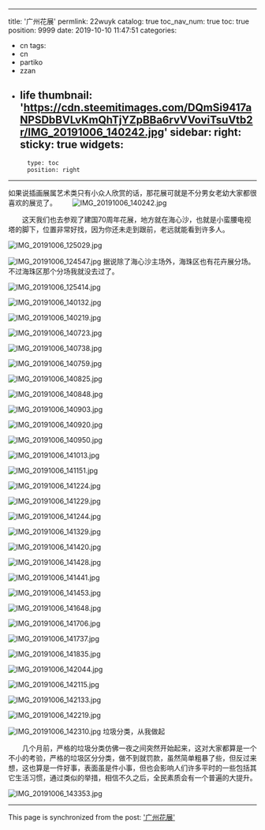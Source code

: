 
---
title: '广州花展'
permlink: 22wuyk
catalog: true
toc_nav_num: true
toc: true
position: 9999
date: 2019-10-10 11:47:51
categories:
- cn
tags:
- cn
- partiko
- zzan
- life
thumbnail: 'https://cdn.steemitimages.com/DQmSi9417aNPSDbBVLvKmQhTjYZpBBa6rvVVoviTsuVtb2r/IMG_20191006_140242.jpg'
sidebar:
    right:
        sticky: true
widgets:
    -
        type: toc
        position: right
---


如果说插画展属艺术类只有小众人欣赏的话，那花展可就是不分男女老幼大家都很喜欢的展览了。
　　![IMG_20191006_140242.jpg](https://cdn.steemitimages.com/DQmSi9417aNPSDbBVLvKmQhTjYZpBBa6rvVVoviTsuVtb2r/IMG_20191006_140242.jpg)

　　这天我们也去参观了建国70周年花展，地方就在海心沙，也就是小蛮腰电视塔的脚下，位置非常好找，因为你还未走到跟前，老远就能看到许多人。

![IMG_20191006_125029.jpg](https://cdn.steemitimages.com/DQmUTbcG9cQNYTMqFkqJGiezLN2zq6aQXJeizZtfTut3g78/IMG_20191006_125029.jpg)

![IMG_20191006_124547.jpg](https://cdn.steemitimages.com/DQman8gmUFFw5dZG91e4EawHi72uePWSeq4GzSSxnRD5BSu/IMG_20191006_124547.jpg)
据说除了海心沙主场外，海珠区也有花卉展分场。不过海珠区那个分场我就没去过了。

![IMG_20191006_125414.jpg](https://cdn.steemitimages.com/DQma1TQtDciz2R2ASatQkLdGXqa184YSuZMQtcqmfDSeFVZ/IMG_20191006_125414.jpg)

![IMG_20191006_140132.jpg](https://cdn.steemitimages.com/DQmYkEJFGWYZVc8vXUBMsoueueHf9iMmBZQG34y6nE8EAdf/IMG_20191006_140132.jpg)

![IMG_20191006_140219.jpg](https://cdn.steemitimages.com/DQmNj9VW1qWrmry2o5JU6Qzi8vqRTHGDPExuEwzzmodn6Qc/IMG_20191006_140219.jpg)

![IMG_20191006_140723.jpg](https://cdn.steemitimages.com/DQmcEkpEjgegm6Usbyv4x4CXDJHUxuKxoAKLH9tC3pTBCCH/IMG_20191006_140723.jpg)

![IMG_20191006_140738.jpg](https://cdn.steemitimages.com/DQmQrajrMjwGYfmAi9qHEVZt8j2tMzKwbJ9yk8ARMAbQ8Ja/IMG_20191006_140738.jpg)

![IMG_20191006_140759.jpg](https://cdn.steemitimages.com/DQmQCUR65Jc9LHJiEhZcPAo1yDkNvkkAr9FFKHY1E9NCuoF/IMG_20191006_140759.jpg)

![IMG_20191006_140825.jpg](https://cdn.steemitimages.com/DQmcyGWMfNP8pmUwf9VxdseF3H453pPxMKYYTxZ5wTMarUr/IMG_20191006_140825.jpg)

![IMG_20191006_140848.jpg](https://cdn.steemitimages.com/DQmQSB84HThRM2vmnePt7ePyytwcdNmA77BcHRnzBMjk1Mf/IMG_20191006_140848.jpg)

![IMG_20191006_140903.jpg](https://cdn.steemitimages.com/DQmaMvo68Nuk1pDu2dXwwZQUk22EweHVygutQbtVtV6gr5K/IMG_20191006_140903.jpg)

![IMG_20191006_140920.jpg](https://cdn.steemitimages.com/DQmf8PT9sEGn4YrBqhpAwZoxpBgAPj2ozWKsF1E2kbK6opc/IMG_20191006_140920.jpg)

![IMG_20191006_140950.jpg](https://cdn.steemitimages.com/DQmPVpCU4PLMtT21HAqEp4aKR8KsASp59kdcPgWFZdDaFxW/IMG_20191006_140950.jpg)

![IMG_20191006_141013.jpg](https://cdn.steemitimages.com/DQmZ51vK1msmzNZRX36zS9WkwYs1tdWaTwzCu5cwYauMKoa/IMG_20191006_141013.jpg)

![IMG_20191006_141151.jpg](https://cdn.steemitimages.com/DQmd4Np8Vbw3BgUSN9CoiFo5kdgfuvChscHETqvywPBfrkx/IMG_20191006_141151.jpg)

![IMG_20191006_141224.jpg](https://cdn.steemitimages.com/DQmc7Vh8rb2DJVLEYs7psxH5NQPJm4x5qiwBAKp1dTm8jvi/IMG_20191006_141224.jpg)

![IMG_20191006_141229.jpg](https://cdn.steemitimages.com/DQmdPt5DX6DtsPLGyzPWJj169dytZ1Jrbc3ZscNUtzFnSHr/IMG_20191006_141229.jpg)

![IMG_20191006_141244.jpg](https://cdn.steemitimages.com/DQmdu9mCL2oBpd9mbY5jq6Cm9vAovVwrchagzWew1Y9vT86/IMG_20191006_141244.jpg)

![IMG_20191006_141329.jpg](https://cdn.steemitimages.com/DQmeEqxY3akX5Xe1M1xQyLekLNjCjTznziYEhkLDYQZ7MKF/IMG_20191006_141329.jpg)


![IMG_20191006_141420.jpg](https://cdn.steemitimages.com/DQmcGLXtXETfHN29jqDLwgj9HnhqbQwUxeqxitGEHZbNhXW/IMG_20191006_141420.jpg)


![IMG_20191006_141428.jpg](https://cdn.steemitimages.com/DQmQydAufPoVJyrNFYY9y3Xt5j6zD6XQjaDuwHBg9LTq3QE/IMG_20191006_141428.jpg)


![IMG_20191006_141441.jpg](https://cdn.steemitimages.com/DQmVPTJhPgkztJBnQYAQnNPf9SQGeKGXK5C4ppDwo25W1SR/IMG_20191006_141441.jpg)

![IMG_20191006_141453.jpg](https://cdn.steemitimages.com/DQmVdJnH8dzegxT8aze44YwrXdr5GJZzBZZ4kka8bu9T1A8/IMG_20191006_141453.jpg)

![IMG_20191006_141648.jpg](https://cdn.steemitimages.com/DQmao5TFtfWXSHYw6uiZZaNyKjq8KhUP7EPuAu85cswRZtP/IMG_20191006_141648.jpg)

![IMG_20191006_141706.jpg](https://cdn.steemitimages.com/DQmQPxyD77J3ncuELgzuTVfxRECvHw5UvVMr5BnEkDfgAfX/IMG_20191006_141706.jpg)

![IMG_20191006_141737.jpg](https://cdn.steemitimages.com/DQmYP1fT7B6bMpUTusj5mUqR8uTquopfkecgq21vkG3j1MC/IMG_20191006_141737.jpg)

![IMG_20191006_141835.jpg](https://cdn.steemitimages.com/DQmSD8XVgHDgBQPMkEbjRFWqyKAApp3wcF3J6LEjGJcNSL9/IMG_20191006_141835.jpg)

![IMG_20191006_142044.jpg](https://cdn.steemitimages.com/DQmdDhoeNYy7NLZYgwpkzack8zsYhKMMZDDhUfP6wHU6ESc/IMG_20191006_142044.jpg)

![IMG_20191006_142115.jpg](https://cdn.steemitimages.com/DQmNQhqk1tb9Uu9Az9knx1QCCg8Ggr4LMZ3MV1xaybN2JTR/IMG_20191006_142115.jpg)

![IMG_20191006_142133.jpg](https://cdn.steemitimages.com/DQmdvZJUb7vuxWtQm6nhNNH33uYNB1otbzCy4hDH7BQmQ5Z/IMG_20191006_142133.jpg)

![IMG_20191006_142219.jpg](https://cdn.steemitimages.com/DQmVtnoAAvs2TS3YFcJf2KDa7XuAe5gd5pU69WheL3v5KpZ/IMG_20191006_142219.jpg)

![IMG_20191006_142310.jpg](https://cdn.steemitimages.com/DQmQSm61cHRnFMgCKFv3bV4dq4em1RwSikHBJ1R96jj4iKY/IMG_20191006_142310.jpg)
垃圾分类，从我做起

　　几个月前，严格的垃圾分类仿佛一夜之间突然开始起来，这对大家都算是一个不小的考验，严格的垃圾区分分类，做不到就罚款，虽然简单粗暴了些，但反过来想，这也算是一件好事，表面虽是件小事，但也会影响人们许多平时的一些包括其它生活习惯，通过类似的举措，相信不久之后，全民素质会有一个普遍的大提升。


![IMG_20191006_143353.jpg](https://cdn.steemitimages.com/DQmR8Q3RUL34e18W7jFDnft5SsHn9t5KBPZySKyGFArSw3b/IMG_20191006_143353.jpg)

- - -

This page is synchronized from the post: ['广州花展'](https://steemit.com/@rivalhw/22wuyk)
